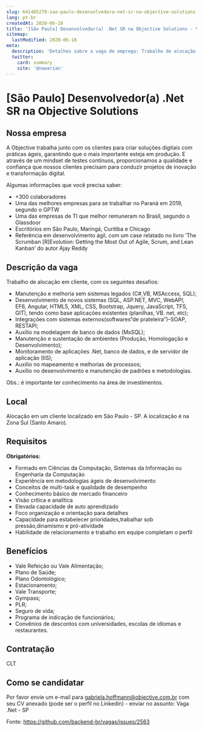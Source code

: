```yaml
---
slug: 641405279-sao-paulo-desenvolvedora-net-sr-na-objective-solutions
lang: pt-br
createdAt: 2020-06-18
title: '[São Paulo] Desenvolvedor(a) .Net SR na Objective Solutions - Vaga de Emprego'
sitemap:
  lastModified: 2020-06-18
meta:
  description: 'Detalhes sobre a vaga de emprego: Trabalho de alocação em cliente, com os seguintes desafios: - Manutenção e melhoria sem sistemas legados (C#,VB, MSAccess, SQL); - Desenvolvimento de novos sistemas (SQL, ASP.NET, MVC, WebAPI, EF6, Angular, HTML5, XML, CSS, Bootstrap, Jquery, JavaScript, TFS, GIT), tendo como base aplicações existentes (planilhas, VB. net, etc); - Integrações com sistemas externos(softwares“de prateleira”)–SOAP, RESTAPI; - Auxílio na modelagem de banco de dados (MsSQL); - Manutenção e sustentação de ambientes (Produção, Homologação e Desenvolvimento); - Monitoramento de aplicações .Net, banco de dados, e de servidor de aplicação (IIS); - Auxílio no mapeamento e melhorias de processos; - Auxílio no desenvolvimento e manutenção de padrões e metodologias. Obs.: é importante ter conhecimento na área de investimentos.'
  twitter:
    card: summary
    site: '@nawarian'
---
```


# [São Paulo] Desenvolvedor(a) .Net SR na Objective Solutions

<!-- 
==================================================
POR FAVOR, SÓ POSTE SE A VAGA FOR PARA BACK-END!

Não faça distinção de gênero no título da vaga.

Use: "Back-End Developer" ao invés de 
"Desenvolvedor Back-End" \o/

Exemplo: `[São Paulo] Back-End Developer @ NOME DA EMPRESA`
==================================================
-->

## Nossa empresa
A Objective trabalha junto com os clientes para criar soluções digitais com práticas ágeis, garantindo que o mais importante esteja em produção. E através de um mindset de testes contínuos, proporcionamos a qualidade e confiança que nossos clientes precisam para conduzir projetos de inovação e transformação digital.

Algumas informações que você precisa saber:

- +300 colaboradores
- Uma das melhores empresas para se trabalhar no Paraná em 2019, segundo o GPTW
- Uma das empresas de TI que melhor remuneram no Brasil, segundo o Glassdoor
- Escritórios em São Paulo, Maringá, Curitiba e Chicago
- Referência em desenvolvimento ágil, com um case relatado no livro ‘The Scrumban [R]Evolution: Getting the Most Out of Agile, Scrum, and Lean Kanban’ do autor Ajay Reddy

## Descrição da vaga

Trabalho de alocação em cliente, com os seguintes desafios:

- Manutenção e melhoria sem sistemas legados (C#,VB, MSAccess, SQL);
- Desenvolvimento de novos sistemas (SQL, ASP.NET, MVC, WebAPI, EF6, Angular, HTML5, XML, CSS, Bootstrap, Jquery, JavaScript, TFS, GIT), tendo como base aplicações existentes (planilhas, VB. net, etc);
- Integrações com sistemas externos(softwares“de prateleira”)–SOAP, RESTAPI;
- Auxílio na modelagem de banco de dados (MsSQL);
- Manutenção e sustentação de ambientes (Produção, Homologação e Desenvolvimento);
- Monitoramento de aplicações .Net, banco de dados, e de servidor de aplicação (IIS);
- Auxílio no mapeamento e melhorias de processos;
- Auxílio no desenvolvimento e manutenção de padrões e metodologias.

Obs.: é importante ter conhecimento na área de investimentos.

## Local

Alocação em um cliente localizado em São Paulo - SP. 
A localização é na Zona Sul (Santo Amaro).


## Requisitos

**Obrigatórios:**

- Formado em Ciências da Computação, Sistemas da Informação ou Engenharia da Computação
- Experiência em metodologias ágeis de desenvolvimento
- Conceitos de multi-task e qualidade de desempenho
- Conhecimento básico de mercado financeiro
- Visão crítica e analítica
- Elevada capacidade de auto aprendizado
- Foco organização e orientação para detalhes
- Capacidade para estabelecer prioridades,trabalhar sob pressão,dinamismo e pró-atividade
- Habilidade de relacionamento e trabalho em equipe completam o perfil


## Benefícios

- Vale Refeição ou Vale Alimentação;
- Plano de Saúde;
- Plano Odontológico;
- Estacionamento;
- Vale Transporte;
- Gympass;
- PLR;
- Seguro de vida;
- Programa de indicação de funcionários;
- Convênios de descontos com universidades, escolas de idiomas e restaurantes.


## Contratação

CLT

## Como se candidatar

Por favor envie um e-mail para gabriela.hoffmann@objective.com.br com seu CV anexado (pode ser o perfil no Linkedin) - enviar no assunto: Vaga .Net - SP


Fonte: https://github.com/backend-br/vagas/issues/2563